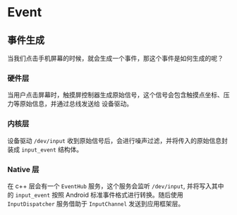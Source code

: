 # Event


## 事件生成

当我们点击手机屏幕的时候，就会生成一个事件，那这个事件是如何生成的呢？

### 硬件层

当用户点击屏幕时，触摸屏控制器生成原始信号，这个信号会包含触摸点坐标、压力等原始信息，并通过总线发送给 设备驱动。

### 内核层

设备驱动 `/dev/input` 收到原始信号后，会进行噪声过滤，并将传入的原始信息封装成 `input_event` 结构体。

### Native 层

在 c++ 层会有一个 `EventHub` 服务，这个服务会监听 `/dev/input`, 并将写入其中的 `input_event` 按照 Android 标准事件格式进行转换。随后使用 `InputDispatcher` 服务借助于 `InputChannel` 发送到应用框架层。


